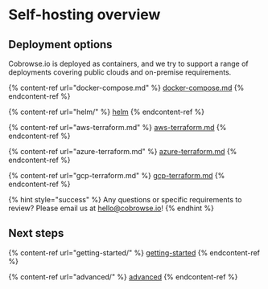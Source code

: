 # Self-hosting overview

## Deployment options

Cobrowse.io is deployed as containers, and we try to support a range of deployments covering public clouds and on-premise requirements.&#x20;

{% content-ref url="docker-compose.md" %}
[docker-compose.md](docker-compose.md)
{% endcontent-ref %}

{% content-ref url="helm/" %}
[helm](helm/)
{% endcontent-ref %}

{% content-ref url="aws-terraform.md" %}
[aws-terraform.md](aws-terraform.md)
{% endcontent-ref %}

{% content-ref url="azure-terraform.md" %}
[azure-terraform.md](azure-terraform.md)
{% endcontent-ref %}

{% content-ref url="gcp-terraform.md" %}
[gcp-terraform.md](gcp-terraform.md)
{% endcontent-ref %}

{% hint style="success" %}
Any questions or specific requirements to review? Please email us at [hello@cobrowse.io](mailto:hello@cobrowse.io)!
{% endhint %}

## Next steps

{% content-ref url="getting-started/" %}
[getting-started](getting-started/)
{% endcontent-ref %}

{% content-ref url="advanced/" %}
[advanced](advanced/)
{% endcontent-ref %}



